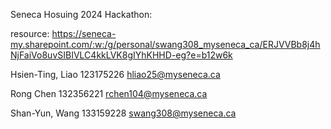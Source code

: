 Seneca Hosuing 2024 Hackathon:

resource:
https://seneca-my.sharepoint.com/:w:/g/personal/swang308_myseneca_ca/ERJVVBb8j4hNjFaiVo8uvSIBIVLC4kkLVK8gIYhKHHD-eg?e=b12w6k

Hsien-Ting, Liao 123175226 hliao25@myseneca.ca 

Rong Chen 132356221 rchen104@myseneca.ca 

Shan-Yun, Wang 133159228 swang308@myseneca.ca
